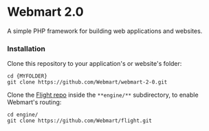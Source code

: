 # Webmart 2.0

A simple PHP framework for building web applications and websites.

### Installation

Clone this repository to your application's or website's folder:

```
cd {MYFOLDER}
git clone https://github.com/Webmart/webmart-2-0.git
```

Clone the [Flight repo](https://github.com/Webmart/flight) inside the `**engine/**` subdirectory, to enable Webmart's routing:

```
cd engine/
git clone https://github.com/Webmart/flight.git
```
